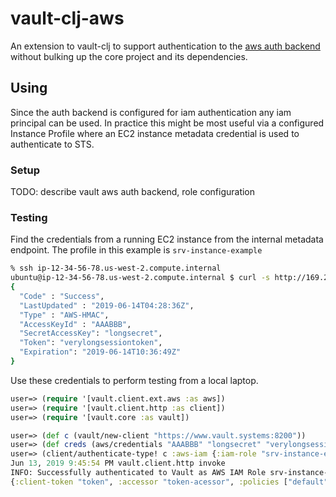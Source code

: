 vault-clj-aws
=============

An extension to vault-clj to support authentication to the
[aws auth backend ](https://www.vaultproject.io/api/auth/aws/)
without bulking up the core project and its dependencies.


## Using

Since the auth backend is configured for iam authentication any iam principal
can be used. In practice this might be most useful via a configured Instance Profile
where an EC2 instance metadata credential is used to authenticate to STS.

### Setup

TODO: describe vault aws auth backend, role configuration

### Testing

Find the credentials from a running EC2 instance from the internal metadata endpoint. The profile in this example is `srv-instance-example`
```bash
% ssh ip-12-34-56-78.us-west-2.compute.internal
ubuntu@ip-12-34-56-78.us-west-2.compute.internal $ curl -s http://169.254.169.254/latest/meta-data/iam/security-credentials/srv-instance-example
{
  "Code" : "Success",
  "LastUpdated" : "2019-06-14T04:28:36Z",
  "Type" : "AWS-HMAC",
  "AccessKeyId" : "AAABBB",
  "SecretAccessKey": "longsecret",
  "Token": "verylongsessiontoken",
  "Expiration": "2019-06-14T10:36:49Z"
}
```

Use these credentials to perform testing from a local laptop.
```clojure
user=> (require '[vault.client.ext.aws :as aws])
user=> (require '[vault.client.http :as client])
user=> (require '[vault.core :as vault])

user=> (def c (vault/new-client "https://www.vault.systems:8200"))
user=> (def creds (aws/credentials "AAABBB" "longsecret" "verylongsessiontoken"))
user=> (client/authenticate-type! c :aws-iam {:iam-role "srv-instance-example" :test-credentials creds})
Jun 13, 2019 9:45:54 PM vault.client.http invoke
INFO: Successfully authenticated to Vault as AWS IAM Role srv-instance-example for policies: default, instance-example.local
{:client-token "token", :accessor "token-acessor", :policies ["default" "instance-example.local"], :token-policies ["default" "instance-example.local"], :metadata {:account-id "123456789012", :auth-type "iam", :canonical-arn "arn:aws:iam::123456789012:role/srv-instance-example", :client-arn "arn:aws:sts::123456789012:assumed-role/srv-instance-example/i-0e709afbc21e70c0f", :client-user-id "AAABBB", :inferred-aws-region "", :inferred-entity-id "", :inferred-entity-type ""}, :lease-duration 60, :renewable true, :entity-id "7b43fca2-17f6-49fc-967f-6e4e3d16a8ae", :vault.lease/expiry #object[java.time.Instant 0x374eea9c "2019-06-14T04:46:54.985Z"]}
```
